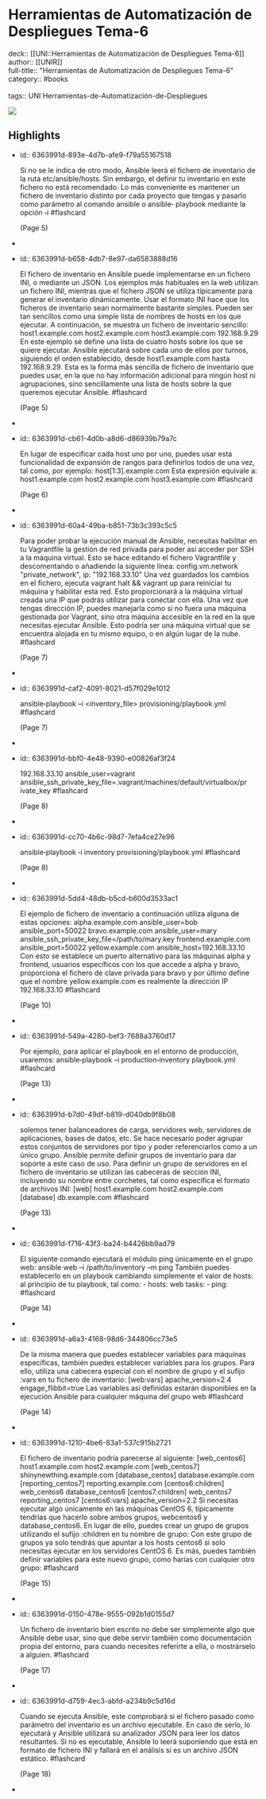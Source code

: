 # Herramientas de Automatización de Despliegues Tema-6

deck:: [[UNI::Herramientas de Automatización de Despliegues Tema-6]]\
author:: [[UNIR]]\
full-title:: "Herramientas de Automatización de Despliegues Tema-6"\
category:: #books\
\
tags:: UNI Herramientas-de-Automatización-de-Despliegues  

![](https://readwise-assets.s3.amazonaws.com/media/uploaded_book_covers/profile_22942/83b0bea9-fcb6-4213-86c3-82153ce20f55.jpg)
## Highlights
- id:: 6363991d-893e-4d7b-afe9-f79a55167518
  
  Si no se le indica de otro modo, Ansible leerá el fichero de inventario de la ruta etc/ansible/hosts. Sin embargo, el definir tu inventario en este fichero no está recomendado. Lo más conveniente es mantener un fichero de inventario distinto por cada proyecto que tengas y pasarlo como parámetro al comando ansible o ansible‐ playbook mediante la opción ‐i #flashcard 
  
  
     (Page 5)
-
- id:: 6363991d-b658-4db7-8e97-da6583888d16
  
  El fichero de inventario en Ansible puede implementarse en un fichero INI, o mediante un JSON. Los ejemplos más habituales en la web utilizan un fichero INI, mientras que el fichero JSON se utiliza típicamente para generar el inventario dinámicamente. Usar el formato INI hace que los ficheros de inventario sean normalmente bastante simples. Pueden ser tan sencillos como una simple lista de nombres de hosts en los que ejecutar. A continuación, se muestra un fichero de inventario sencillo: host1.example.com host2.example.com host3.example.com 192.168.9.29 En este ejemplo se define una lista de cuatro hosts sobre los que se quiere ejecutar. Ansible ejecutará sobre cada uno de ellos por turnos, siguiendo el orden establecido, desde host1.example.com hasta 192.168.9.29. Esta es la forma más sencilla de fichero de inventario que puedes usar, en la que no hay información adicional para ningún host ni agrupaciones, sino sencillamente una lista de hosts sobre la que queremos ejecutar Ansible. #flashcard 
  
  
     (Page 5)
-
- id:: 6363991d-cb61-4d0b-a8d6-d86939b79a7c
  
  En lugar de especificar cada host uno por uno, puedes usar esta funcionalidad de expansión de rangos para definirlos todos de una vez, tal como, por ejemplo: host[1:3].example.com Esta expresión equivale a: host1.example.com host2.example.com host3.example.com #flashcard 
  
  
     (Page 6)
-
- id:: 6363991d-60a4-49ba-b851-73b3c393c5c5
  
  Para poder probar la ejecución manual de Ansible, necesitas habilitar en tu Vagrantfile la gestión de red privada para poder así acceder por SSH a la máquina virtual. Esto se hace editando el fichero Vagrantfile y descomentando o añadiendo la siguiente línea: config.vm.network "private_network", ip: "192.168.33.10" Una vez guardados los cambios en el fichero, ejecuta vagrant halt && vagrant up para reiniciar tu máquina y habilitar esta red. Esto proporcionará a la máquina virtual creada una IP que podrás utilizar para conectar con ella. Una vez que tengas dirección IP, puedes manejarla como si no fuera una máquina gestionada por Vagrant, sino otra máquina accesible en la red en la que necesitas ejecutar Ansible. Esto podría ser una máquina virtual que se encuentra alojada en tu mismo equipo, o en algún lugar de la nube. #flashcard 
  
  
     (Page 7)
-
- id:: 6363991d-caf2-4091-8021-d57f029e1012
  
  ansible‐playbook –i <inventory_file> provisioning/playbook.yml #flashcard 
  
  
     (Page 7)
-
- id:: 6363991d-bbf0-4e48-9390-e00826af3f24
  
  192.168.33.10 ansible_user=vagrant ansible_ssh_private_key_file=.vagrant/machines/default/virtualbox/pr ivate_key #flashcard 
  
  
     (Page 8)
-
- id:: 6363991d-cc70-4b6c-98d7-7efa4ce27e96
  
  ansible‐playbook ‐i inventory provisioning/playbook.yml #flashcard 
  
  
     (Page 8)
-
- id:: 6363991d-5dd4-48db-b5cd-b600d3533ac1
  
  El ejemplo de fichero de inventario a continuación utiliza alguna de estas opciones: alpha.example.com ansible_user=bob ansible_port=50022 bravo.example.com ansible_user=mary ansible_ssh_private_key_file=/path/to/mary.key frontend.example.com ansible_port=50022 yellow.example.com ansible_host=192.168.33.10 Con esto se establece un puerto alternativo para las máquinas alpha y frontend, usuarios específicos con los que accede a alpha y bravo, proporciona el fichero de clave privada para bravo y por último define que el nombre yellow.example.com es realmente la dirección IP 192.168.33.10 #flashcard 
  
  
     (Page 10)
-
- id:: 6363991d-549a-4280-bef3-7688a3760d17
  
  Por ejemplo, para aplicar el playbook en el entorno de producción, usaremos: ansible‐playbook –i production‐inventory playbook.yml #flashcard 
  
  
     (Page 13)
-
- id:: 6363991d-b7d0-49df-b819-d040db9f8b08
  
  solemos tener balanceadores de carga, servidores web, servidores de aplicaciones, bases de datos, etc. Se hace necesario poder agrupar estos conjuntos de servidores por tipo y poder referenciarlos como a un único grupo. Ansible permite definir grupos de inventario para dar soporte a este caso de uso. Para definir un grupo de servidores en el fichero de inventario se utilizan las cabeceras de sección INI, incluyendo su nombre entre corchetes, tal como especifica el formato de archivos INI: [web] host1.example.com host2.example.com [database] db.example.com #flashcard 
  
  
     (Page 13)
-
- id:: 6363991d-f716-43f3-ba24-b4426bb9ad79
  
  El siguiente comando ejecutará el módulo ping únicamente en el grupo web: ansible web –i /path/to/inventory –m ping También puedes establecerlo en un playbook cambiando simplemente el valor de hosts: al principio de tu playbook, tal como: - hosts: web tasks: ‐ ping: #flashcard 
  
  
     (Page 14)
-
- id:: 6363991d-a6a3-4168-98d6-344806cc73e5
  
  De la misma manera que puedes establecer variables para máquinas específicas, también puedes establecer variables para los grupos. Para ello, utiliza una cabecera especial con el nombre de grupo y el sufijo :vars en tu fichero de inventario: [web:vars] apache_version=2.4 engage_flibbit=true Las variables así definidas estarán disponibles en la ejecución Ansible para cualquier máquina del grupo web #flashcard 
  
  
     (Page 14)
-
- id:: 6363991d-1210-4be6-83a1-537c915b2721
  
  El fichero de inventario podría parecerse al siguiente: [web_centos6] host1.example.com host2.example.com [web_centos7] shinynewthing.example.com [database_centos] database.example.com [reporting_centos7] reporting.example.com [centos6:children] web_centos6 database_centos6 [centos7:children] web_centos7 reporting_centos7 [centos6:vars] apache_version=2.2 Si necesitas ejecutar algo únicamente en las máquinas CentOS 6, típicamente tendrías que hacerlo sobre ambos grupos, webcentos6 y database_centos6. En lugar de ello, puedes crear un grupo de grupos utilizando el sufijo :children en tu nombre de grupo: Con este grupo de grupos ya solo tendrás que apuntar a los hosts centos6 si solo necesitas ejecutar en los servidores CentOS 6. Es más, puedes también definir variables para este nuevo grupo, como harías con cualquier otro grupo: #flashcard 
  
  
     (Page 15)
-
- id:: 6363991d-0150-478e-9555-092b1d0155d7
  
  Un fichero de inventario bien escrito no debe ser simplemente algo que Ansible debe usar, sino que debe servir también como documentación propia del entorno, para cuando necesites referirte a ella, o mostrárselo a alguien. #flashcard 
  
  
     (Page 17)
-
- id:: 6363991d-d759-4ec3-abfd-a234b9c5d16d
  
  Cuando se ejecuta Ansible, este comprobará si el fichero pasado como parámetro del inventario es un archivo ejecutable. En caso de serlo, lo ejecutará y Ansible utilizará su analizador JSON para leer los datos resultantes. Si no es ejecutable, Ansible lo leerá suponiendo que está en formato de fichero INI y fallará en el análisis si es un archivo JSON estático. #flashcard 
  
  
     (Page 18)
-